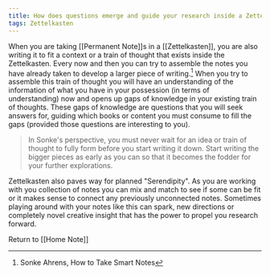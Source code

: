 ```yaml
---
title: How does questions emerge and guide your research inside a Zettelkasten
tags: Zettelkasten
---
```



When you are taking [[Permanent Note]]s in a [[Zettelkasten]], you are also writing it to fit a context or a train of thought that exists inside the Zettelkasten. Every now and then you can try to assemble the notes you have already taken to develop a larger piece of  writing.[^1]  When you try to assemble this train of thought you will have an understanding of the information of what you have in your possession (in terms of understanding) now and opens up gaps of knowledge in your existing train of thoughts. These gaps of knowledge are questions that you will seek answers for, guiding which books or content you must consume to fill the gaps (provided those questions are interesting to you).

> In Sonke's perspective, you must never wait for an idea or train of thought to fully form before you start writing it down. Start writing the bigger pieces as early as you can so that it becomes the fodder for your  further explorations.

Zettelkasten also paves way for planned "Serendipity". As you are working with you collection of notes you can mix and match to see if some can be fit or it makes sense to connect any previously unconnected notes. Sometimes playing around with your notes like this can spark, new directions or completely novel creative insight that has the power to propel you research forward.
























Return to [[Home Note]]

[^1]: Sonke Ahrens, How to Take Smart Notes